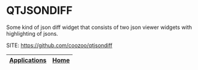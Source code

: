 # QTJSONDIFF

 Some kind of json diff widget that consists of two
 json viewer widgets with highlighting of jsons.
 
 SITE: https://github.com/coozoo/qtjsondiff

 | [Applications](https://portable-linux-apps.github.io/apps.html) | [Home](https://portable-linux-apps.github.io)
 | --- | --- |
